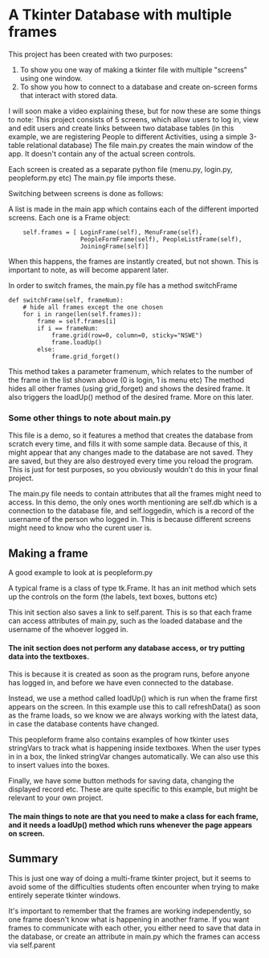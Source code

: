 # A Tkinter Database with multiple frames

This project has been created with two purposes:

1. To show you one way of making a tkinter file with multiple "screens" using one window.
2. To show you how to connect to a database and create on-screen forms that interact with stored data.

I will soon make a video explaining these, but for now these are some things to note:
This project consists of 5 screens, which allow users to log in, view and edit users and create links between two database tables (in this example, we are registering People to different Activities, using a simple 3-table relational database)
The file main.py creates the main window of the app. It doesn't contain any of the actual screen controls.

Each screen is created as a separate python file (menu.py, login.py, peopleform.py etc)
The main.py file imports these.

Switching between screens is done as follows:

A list is made in the main app which contains each of the different imported screens. Each one is a Frame object:

        self.frames = [ LoginFrame(self), MenuFrame(self),
                        PeopleFormFrame(self), PeopleListFrame(self),
                        JoiningFrame(self)]

When this happens, the frames are instantly created, but not shown. This is important to note, as will become apparent later.

In order to switch frames, the main.py file has a method switchFrame

    def switchFrame(self, frameNum):
        # hide all frames except the one chosen
        for i in range(len(self.frames)):
            frame = self.frames[i]
            if i == frameNum:
                frame.grid(row=0, column=0, sticky="NSWE")
                frame.loadUp()
            else:
                frame.grid_forget()
                
This method takes a parameter framenum, which relates to the number of the frame in the list shown above (0 is login, 1 is menu etc)
The method hides all other frames (using grid_forget) and shows the desired frame.
It also triggers the loadUp() method of the desired frame. More on this later.

### Some other things to note about main.py

This file is a demo, so it features a method that creates the database from scratch every time, and fills it with some sample data.
Because of this, it might appear that any changes made to the database are not saved. They are saved, but they are also destroyed every time you reload the program. This is just for test purposes, so you obviously wouldn't do this in your final project.

The main.py file needs to contain attributes that all the frames might need to access. In this demo, the only ones worth mentioning are self.db which is a connection to the database file, and self.loggedin, which is a record of the username of the person who logged in. This is because different screens might need to know who the curent user is.

## Making a frame

A good example to look at is peopleform.py

A typical frame is a class of type tk.Frame. It has an init method which sets up the controls on the form (the labels, text boxes, buttons etc)

This init section also saves a link to self.parent. This is so that each frame can access attributes of main.py, such as the loaded database and the username of the whoever logged in.

#### The init section does not perform any database access, or try putting data into the textboxes.

This is because it is created as soon as the program runs, before anyone has logged in, and before we have even connected to the database.

Instead, we use a method called loadUp() which is run when the frame first appears on the screen. In this example use this to call refreshData() as soon as the frame loads, so we know we are always working with the latest data, in case the database contents have changed.

This peopleform frame also contains examples of how tkinter uses stringVars to track what is happening inside textboxes. When the user types in in a box, the linked stringVar changes automatically. We can also use this to insert values into the boxes.

Finally, we have some button methods for saving data, changing the displayed record etc. These are quite specific to this example, but might be relevant to your own project.

#### The main things to note are that you need to make a class for each frame, and it needs a loadUp() method which runs whenever the page appears on screen.

## Summary

This is just one way of doing a multi-frame tkinter project, but it seems to avoid some of the difficulties students often encounter when trying to make entirely seperate tkinter windows.

It's important to remember that the frames are working independently, so one frame doesn't know what is happening in another frame. If you want frames to communicate with each other, you either need to save that data in the database, or create an attribute in main.py which the frames can access via self.parent

